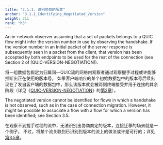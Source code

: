 ```yaml
---
title: "3.1.1. 识别协商的版本"
anchor: "3.1.1_Identifying_Negotiated_Version"
weight: 311
rank: "h3"
---
```


An in-network observer assuming that a set of packets belongs to a QUIC flow might infer the version number in use by observing the handshake. If the version number in an Initial packet of the server response is subsequently seen in a packet from the client, that version has been accepted by both endpoints to be used for the rest of the connection (see Section 2 of [QUIC-VERSION-NEGOTIATION]).

将一组数据包假定为归属同一QUIC流的网络内观察者通过观察握手过程或许能够推断出正在使用的版本号。
如果客户端响应的某个初始数据包中的版本号后续出现在了发自客户端的数据包中，那么该版本就会被两侧终端接受并用于连接的其余阶段（详见《[QUIC-VERSION-NEGOTIATION](https://datatracker.ietf.org/doc/html/draft-ietf-quic-version-negotiation-10)》的[第2章](https://datatracker.ietf.org/doc/html/draft-ietf-quic-version-negotiation-10#section-2)）。

The negotiated version cannot be identified for flows in which a handshake is not observed, such as in the case of connection migration. However, it might be possible to associate a flow with a flow for which a version has been identified; see Section 3.5.

在观察不到握手过程的流中，无法识别出协商商定的版本，连接迁移的场景就是一个例子。
不过，将某个流关联到已识别到版本的流上的做法或许是可行的；详见[第3.5章](#3.5_Flow_Association)。
